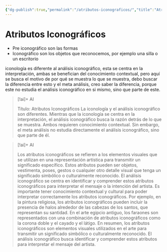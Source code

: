 ```yaml
---
{"dg-publish":true,"permalink":"/atributos-iconograficos/","title":"Atributos Iconográficos","tags":["Idea,"],"noteIcon":"","created":"2023-04-24T16:24:36.498-05:00","updated":"2023-08-07T13:11:40.674-05:00"}
---
```



# Atributos Iconográficos

- Pre iconográfico son las formas
- Iconográfico son los objetos que reconocemos, por ejemplo una silla o un escritorio

iconología es diferente al análisis iconográfico, esta se centra en la interpretación, ambas se benefician del conocimiento contextual, pero aquí se busca el motivo de por qué se muestra lo que se muestra, debo buscar la diferencia entre esto y el meta análisis, creo saber la diferencia, porque este no estudia el análisis iconográfico en si mismo, sino que parte de este.

> [!ai]+ AI
>
> Título: Atributos Iconográficos
> La iconología y el análisis iconográfico son diferentes. Mientras que la iconología se centra en la interpretación, el análisis iconográfico busca la razón detrás de lo que se muestra. Ambos requieren conocimiento contextual. Sin embargo, el meta análisis no estudia directamente el análisis iconográfico, sino que parte de él.

> [!ai]+ AI
>
> Los atributos iconográficos se refieren a los elementos visuales que se utilizan en una representación artística para transmitir un significado específico. Estos atributos pueden ser objetos, vestimenta, poses, gestos o cualquier otro detalle visual que tenga un significado simbólico o culturalmente reconocido.
> El análisis iconográfico se centra en identificar y comprender estos atributos iconográficos para interpretar el mensaje o la intención del artista. Es importante tener conocimiento contextual y cultural para poder interpretar correctamente los atributos iconográficos.
> Por ejemplo, en la pintura religiosa, los atributos iconográficos pueden incluir la presencia de halos alrededor de las cabezas de los santos, que representan su santidad. En el arte egipcio antiguo, los faraones son representados con una combinación de atributos iconográficos como la corona doble y el cayado y el látigo.
> En resumen, los atributos iconográficos son elementos visuales utilizados en el arte para transmitir un significado simbólico o culturalmente reconocido. El análisis iconográfico busca identificar y comprender estos atributos para interpretar el mensaje del artista.

